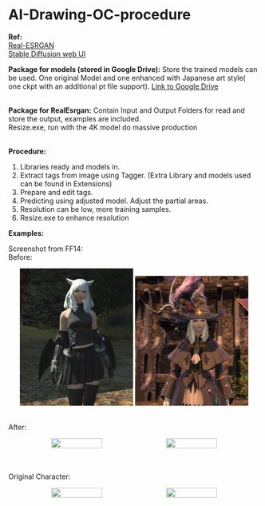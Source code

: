 # AI-Drawing-OC-procedure

<b>Ref:</b> 
<br>
<a href="https://github.com/xinntao/Real-ESRGAN">Real-ESRGAN</a>
<br>
<a href="https://github.com/AUTOMATIC1111/stable-diffusion-webui">Stable Diffusion web UI</a>

<b>Package for models (stored in Google Drive):</b>
Store the trained models can be used. One original Model and one enhanced with Japanese art style( one ckpt with an additional pt file support). 
<a href="https://drive.google.com/drive/folders/15QViq_LqMdxo8Fk_xibxy-_CCoa3FR_L?usp=sharing">Link to Google Drive</a>

<br>
<b>Package for RealEsrgan:</b>
Contain Input and Output Folders for read and store the output, examples are included.
<br>
Resize.exe, run with the 4K model do massive production
<br>
<br>

<b>Procedure:</b>
1. Libraries ready and models in.
2. Extract tags from image using Tagger. (Extra Library and models used can be found in Extensions)
3. Prepare and edit tags.
4. Predicting using adjusted model. Adjust the partial areas.
5. Resolution can be low, more training samples.
6. Resize.exe to enhance resolution


<b>Examples:</b>

Screenshot from FF14:
<br>
Before:
<br>
<p align="center">
<img src="/PackageForRealEsrgan/Examples/ff14ninja.png" width=45% height=45%>
<img src="/PackageForRealEsrgan/Examples/ff14blm.png" width=45% height=45%>
</p>
<br>
After:<br>
<p align="center">
<img src="/PackageForRealEsrgan/outputs/renzhe.png" width=45% height=45%> 
<img src="/PackageForRealEsrgan/outputs/bm.png" width=45% height=45%>
</p>
<br>

Original Character: <br>
<p align="center">
<img src="/PackageForRealEsrgan/outputs/s8.png" width=45% height=45%> 
<img src="/PackageForRealEsrgan/outputs/s12.png" width=45% height=45%>
</p>
